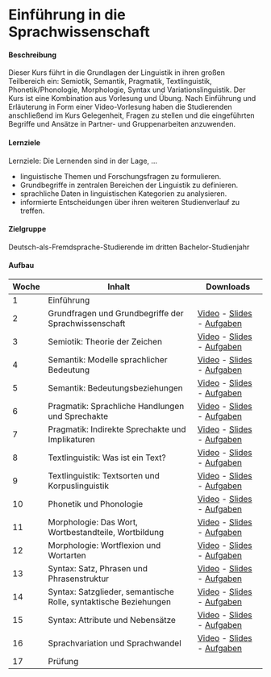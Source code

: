 <head>
    <base target="_blank">
</head>

# Einführung in die Sprachwissenschaft

#### Beschreibung

Dieser Kurs führt in die Grundlagen der Linguistik in ihren großen Teilbereich ein: Semiotik, Semantik, Pragmatik, Textlinguistik, Phonetik/Phonologie, Morphologie, Syntax und Variationslinguistik. Der Kurs ist eine Kombination aus Vorlesung und Übung. Nach Einführung und Erläuterung in Form einer Video-Vorlesung haben die Studierenden anschließend im Kurs Gelegenheit, Fragen zu stellen und die eingeführten Begriffe und Ansätze in Partner- und Gruppenarbeiten anzuwenden.

#### Lernziele

Lernziele: Die Lernenden sind in der Lage, ...

* linguistische Themen und Forschungsfragen zu formulieren.
* Grundbegriffe in zentralen Bereichen der Linguistik zu definieren.
* sprachliche Daten in linguistischen Kategorien zu analysieren.
* informierte Entscheidungen über ihren weiteren Studienverlauf zu treffen.

#### Zielgruppe

Deutsch-als-Fremdsprache-Studierende im dritten Bachelor-Studienjahr

#### Aufbau

Woche|Inhalt|Downloads
-----|-------------------------|-----
1|Einführung|
2|Grundfragen und Grundbegriffe der Sprachwissenschaft|[Video](https://e1.pcloud.link/publink/show?code=XZPz8LZ5rAQxmxaztHEaJaxvx2ff7JTCT0y) - [Slides](https://e1.pcloud.link/publink/show?code=XZVT1LZ1XaYn681moyTt5pv5RHNvSYnK0OV) - [Aufgaben](https://e1.pcloud.link/publink/show?code=XZST1LZkyLtYIFzOH0Lgta8kfmgzVvg4dfV)
3|Semiotik: Theorie der Zeichen|[Video](https://e1.pcloud.link/publink/show?code=XZCM1LZPumfNhsJjpXLNzoayYPa94JQMCKV) - [Slides](https://e1.pcloud.link/publink/show?code=XZ0T1LZTUtf5AdNICh0urLQfBBGpLgCJXOk) - [Aufgaben](https://e1.pcloud.link/publink/show?code=XZjT1LZyNDIGAicyWhvz5e7sYfvOVn4cBzk)
4|Semantik: Modelle sprachlicher Bedeutung|[Video](https://e1.pcloud.link/publink/show?code=XZxM1LZH4QmnXoBTU40KEc6h9rgVpdpHnI7) - [Slides](https://e1.pcloud.link/publink/show?code=XZ5T1LZHXMyML8jjwmlkSvvhpSoczmI5u5k) - [Aufgaben](https://e1.pcloud.link/publink/show?code=XZuT1LZFT5l0YJqS0BLnoPr1UmGrHsqnwxy)
5|Semantik: Bedeutungsbeziehungen|[Video](https://e1.pcloud.link/publink/show?code=XZlM1LZHsEJ7vIb8yJDj8OClve7Q5wb8Utk) - [Slides](https://e1.pcloud.link/publink/show?code=XZJT1LZL5PWghFtGTS5t0LFEbObKhGMnafV) - [Aufgaben](https://e1.pcloud.link/publink/show?code=XZfT1LZSf7EPe1AMOhx0gLk0GybG0VEtNSk)
6|Pragmatik: Sprachliche Handlungen und Sprechakte|[Video](https://e1.pcloud.link/publink/show?code=XZdM1LZwiriDBrcB7Xci5QaIvxLiHznBraX) - [Slides](https://e1.pcloud.link/publink/show?code=XZFT1LZR147AjWb1kub5QFIKDkuPXxCUJmV) - [Aufgaben](https://e1.pcloud.link/publink/show?code=XZ2T1LZytKg72mAQJuSsaTezR9TrpDVEIek)
7|Pragmatik: Indirekte Sprechakte und Implikaturen|[Video](https://e1.pcloud.link/publink/show?code=XZtM1LZgDy958TvV8mYelx3cb0fQbIRUWLX) - [Slides](https://e1.pcloud.link/publink/show?code=XZpT1LZ1bC55lMdNIpAIJnL8gjayQ91Uu9y) - [Aufgaben](https://e1.pcloud.link/publink/show?code=XZWT1LZoJJt0DvOfTQCENiGErTTlLMev50k)
8|Textlinguistik: Was ist ein Text?|[Video](https://e1.pcloud.link/publink/show?code=XZ6M1LZnG2x84oA2cVumUN7sdMBqkh1tXnX) - [Slides](https://e1.pcloud.link/publink/show?code=XZHT1LZ1sE5JNDpt5Jd3b0r47mw5Qkhov7X) - [Aufgaben](https://e1.pcloud.link/publink/show?code=XZsT1LZ0zCQsfSXbPH0CrUSGNtQ0mwCMHAX)
9|Textlinguistik: Textsorten und Korpuslinguistik|[Video](https://e1.pcloud.link/publink/show?code=XZEM1LZpbNDGuN3RyLiAP3NIDfWR0nAGyOV) - [Slides](https://e1.pcloud.link/publink/show?code=XZzT1LZhRG6JCW0MOyX8bKDRM4zfps7Q9BV) - [Aufgaben](https://e1.pcloud.link/publink/show?code=XZDT1LZwPE7QzgiMfJqbv2x8YAAqBNLSTAV)
10|Phonetik und Phonologie|[Video](https://e1.pcloud.link/publink/show?code=XZOM1LZFjmHaTnumFBjezKbQPOQg7Tth0q7) - [Slides](https://e1.pcloud.link/publink/show?code=XZRT1LZRDO5gcPDaYVbu8Xdj9v7QbR5lJcV) - [Aufgaben](https://e1.pcloud.link/publink/show?code=XZ1T1LZwIyxJeQMMK5m8QCtTwereJeac9dk)
11|Morphologie: Das Wort, Wortbestandteile, Wortbildung|[Video](https://e1.pcloud.link/publink/show?code=XZvM1LZpM9gDhJkq5BSiz380N1f4B3sCzvk) - [Slides](https://e1.pcloud.link/publink/show?code=XZLT1LZV0iO9Dm9pQusfTAXGljDsQgF2QXk) - [Aufgaben](https://e1.pcloud.link/publink/show?code=XZeT1LZVjDR5N2h9G7egbiUcA4eF4EY2xYX)
12|Morphologie: Wortflexion und Wortarten|[Video](https://e1.pcloud.link/publink/show?code=XZiM1LZLFQ60YoAm5LfFw533z6bX70Bqo2X) - [Slides](https://e1.pcloud.link/publink/show?code=XZ4T1LZ6lU13wbPS3QW9ULQyID9T0hQxIK7) - [Aufgaben](https://e1.pcloud.link/publink/show?code=XZ9T1LZCxcj0J82KOQCB5BRhuslfhIFrxS7)
13|Syntax: Satz, Phrasen und Phrasenstruktur|[Video](https://e1.pcloud.link/publink/show?code=XZrM1LZ1H2RIzJWMfRVnUj67Ofkop8UYgV7) - [Slides](https://e1.pcloud.link/publink/show?code=XZ8T1LZR4SlSKCChYhMJCbqWWGQkyKS7RCk) - [Aufgaben](https://e1.pcloud.link/publink/show?code=XZMT1LZV5AzlVctdimDVFE4blHSVLKGo3M7)
14|Syntax: Satzglieder, semantische Rolle, syntaktische Beziehungen|[Video](https://e1.pcloud.link/publink/show?code=XZcM1LZWRxRsXt7c0SiSngUc8fsHSpmuf6k) - [Slides](https://e1.pcloud.link/publink/show?code=XZQT1LZYUsvahE187kymVRwGqqQWmxiiquV) - [Aufgaben](https://e1.pcloud.link/publink/show?code=XZTT1LZfHz3xTnflCm6OzuRxTEkSLOy7sKk)
15|Syntax: Attribute und Nebensätze|[Video](https://e1.pcloud.link/publink/show?code=XZoM1LZTgdo4vdbdjz9RIRcAINJgSMPwERk) - [Slides](https://e1.pcloud.link/publink/show?code=XZYT1LZGHo5OdLuof0VE9QSqXR1a897poOk) - [Aufgaben](https://e1.pcloud.link/publink/show?code=XZgT1LZqzsx1pLcLfHBgiUUx6M2o5dG7S4V)
16|Sprachvariation und Sprachwandel|[Video](https://e1.pcloud.link/publink/show?code=XZyT1LZYQlqVHwTwz0bAbnQFkw4Gugw6JPy) - [Slides](https://e1.pcloud.link/publink/show?code=XZbT1LZQ5UIOVk6sd5IL8aTuUdAekYcIgCk) - [Aufgaben](https://e1.pcloud.link/publink/show?code=XZPT1LZEQDdwb2RVYLHmdlS9O4E7uSMaydy)
17|Prüfung